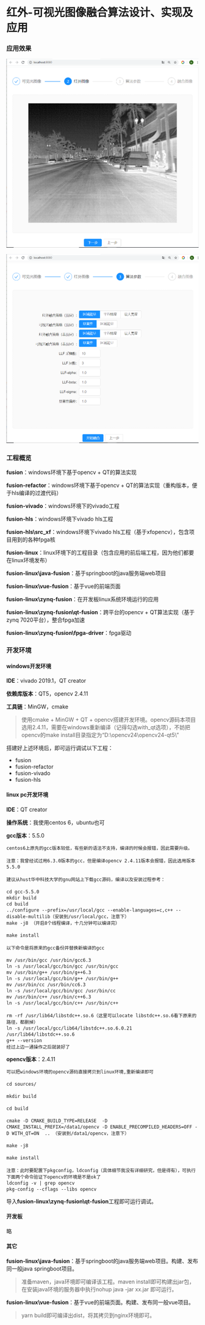# 红外-可视光图像融合算法设计、实现及应用

### 应用效果

![](docs/show1.png)



![](docs/show2.png)



### 工程概览

**fusion**：windows环境下基于opencv + QT的算法实现

**fusion-refactor**：windows环境下基于opencv + QT的算法实现（重构版本，便于hls编译的过渡代码）

**fusion-vivado**：windows环境下的vivado工程

**fusion-hls**：windows环境下vivado hls工程

**fusion-hls\src_xf**：windows环境下vivado hls工程（基于xfopencv），包含项目用到的各种fpga核

**fusion-linux**：linux环境下的工程目录（包含应用的前后端工程，因为他们都要在linux环境发布）

**fusion-linux\java-fusion**：基于springboot的java服务端web项目

**fusion-linux\vue-fusion**：基于vue的前端页面

**fusion-linux\zynq-fusion**：在开发板linux系统环境运行的应用

**fusion-linux\zynq-fusion\qt-fusion**：跨平台的opencv + QT算法实现（基于zynq 7020平台），整合fpga加速

**fusion-linux\zynq-fusion\fpga-driver**：fpga驱动

### 开发环境

#### windows开发环境

**IDE**：vivado 2019.1，QT creator

**依赖库版本**：QT5，opencv 2.4.11

**工具链**：MinGW，cmake

> 使用cmake + MinGW + QT + opencv搭建开发环境。opencv源码本项目选用2.4.11，需要在windows重新编译（记得勾选with_qt选项），不妨把opencv的make install目录指定为“D:\opencv24\opencv24-qt5\”

搭建好上述环境后，即可运行调试以下工程：

- fusion
- fusion-refactor
- fusion-vivado
- fusion-hls

#### linux pc开发环境

**IDE**：QT creator

**操作系统**：我使用centos 6，ubuntu也可

**gcc版本**：5.5.0

```
centos6上原先的gcc版本较低，有些新的语法不支持，编译的时候会报错，因此需要升级。

注意：我曾经试过用6.3.0版本的gcc，但是编译opencv 2.4.11版本会报错，因此选用版本5.5.0

建议从hust华中科技大学的gnu网站上下载gcc源码，编译以及安装过程参考：

cd gcc-5.5.0
mkdir build
cd build
../configure --prefix=/usr/local/gcc --enable-languages=c,c++ --disable-multilib（安装到/usr/local/gcc，注意下）
make -j8 （开启8个线程编译，十几分钟可以编译完）

make install

以下命令是将原来的gcc备份并替换新编译的gcc

mv /usr/bin/gcc /usr/bin/gcc6.3
ln -s /usr/local/gcc/bin/gcc /usr/bin/gcc
mv /usr/bin/g++ /usr/bin/g++6.3
ln -s /usr/local/gcc/bin/g++ /usr/bin/g++
mv /usr/bin/cc /usr/bin/cc6.3
ln -s /usr/local/gcc/bin/gcc /usr/bin/cc
mv /usr/bin/c++ /usr/bin/c++6.3
ln -s /usr/local/gcc/bin/c++ /usr/bin/c++

rm -rf /usr/lib64/libstdc++.so.6（这里可以locate libstdc++.so.6看下原来的路径，都删掉）
ln -s /usr/local/gcc/lib64/libstdc++.so.6.0.21 /usr/lib64/libstdc++.so.6
g++ --version
经过上边一通操作之后就装好了
```

**opencv版本**：2.4.11

```
可以把windows环境的opencv源码直接拷贝到linux环境,重新编译即可

cd sources/

mkdir build

cd build

cmake -D CMAKE_BUILD_TYPE=RELEASE  -D CMAKE_INSTALL_PREFIX=/data1/opencv -D ENABLE_PRECOMPILED_HEADERS=OFF -D WITH_QT=ON  .. （安装到/data1/opencv，注意下）

make -j8

make install

注意：此时要配置下pkgconfig，ldconfig（具体细节我没有详细研究，但是得有），可执行下面两个命令验证下opencv的环境是不是ok了
ldconfig -v | grep opencv
pkg-config --cflags --libs opencv
```

导入**fusion-linux\zynq-fusion\qt-fusion**工程即可运行调试。

#### 开发板

略

#### 其它

**fusion-linux\java-fusion**：基于springboot的java服务端web项目。构建、发布同一般java springboot项目。

> 准备maven，java环境即可编译该工程。maven install即可构建出jar包，在安装java环境的服务器中执行nohup java -jar xx.jar 即可运行。

**fusion-linux\vue-fusion**：基于vue的前端页面。构建、发布同一般vue项目。

> yarn build即可编译出dist，将其拷贝到nginx环境即可。